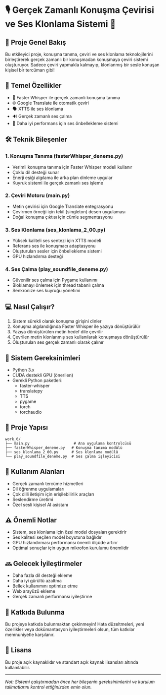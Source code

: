 # 🎙️ Gerçek Zamanlı Konuşma Çevirisi ve Ses Klonlama Sistemi 🤖

## 📝 Proje Genel Bakış
Bu etkileyici proje, konuşma tanıma, çeviri ve ses klonlama teknolojilerini birleştirerek gerçek zamanlı bir konuşmadan konuşmaya çeviri sistemi oluşturuyor. Sadece çeviri yapmakla kalmayıp, klonlanmış bir sesle konuşan kişisel bir tercüman gibi! 

## 🚀 Temel Özellikler
- 🎤 Faster Whisper ile gerçek zamanlı konuşma tanıma
- 🌐 Google Translate ile otomatik çeviri
- 🗣️ XTTS ile ses klonlama
- 🔊 Gerçek zamanlı ses çalma
- 💾 Daha iyi performans için ses önbellekleme sistemi

## 🛠️ Teknik Bileşenler

### 1. Konuşma Tanıma (fasterWhisper_deneme.py)
- Verimli konuşma tanıma için Faster Whisper modeli kullanır
- Çoklu dil desteği sunar
- Enerji eşiği algılama ile arka plan dinleme uygular
- Kuyruk sistemi ile gerçek zamanlı ses işleme

### 2. Çeviri Motoru (main.py)
- Metin çevirisi için Google Translate entegrasyonu
- Çevirmen örneği için tekil (singleton) desen uygulaması
- Doğal konuşma çıktısı için cümle segmentasyonu

### 3. Ses Klonlama (ses_klonlama_2_00.py)
- Yüksek kaliteli ses sentezi için XTTS modeli
- Referans ses ile konuşmacı adaptasyonu
- Oluşturulan sesler için önbellekleme sistemi
- GPU hızlandırma desteği

### 4. Ses Çalma (play_soundfile_deneme.py)
- Güvenilir ses çalma için Pygame kullanımı
- Bloklamayı önlemek için thread tabanlı çalma
- Senkronize ses kuyruğu yönetimi

## 💻 Nasıl Çalışır?
1. Sistem sürekli olarak konuşma girişini dinler
2. Konuşma algılandığında Faster Whisper ile yazıya dönüştürülür
3. Yazıya dönüştürülen metin hedef dile çevrilir
4. Çevrilen metin klonlanmış ses kullanılarak konuşmaya dönüştürülür
5. Oluşturulan ses gerçek zamanlı olarak çalınır

## 🔧 Sistem Gereksinimleri
- Python 3.x
- CUDA destekli GPU (önerilen)
- Gerekli Python paketleri:
  - faster-whisper
  - translatepy
  - TTS
  - pygame
  - torch
  - torchaudio

## 📂 Proje Yapısı
```
work_6/
├── main.py                    # Ana uygulama kontrolcüsü
├── fasterWhisper_deneme.py   # Konuşma tanıma modülü
├── ses_klonlama_2_00.py      # Ses klonlama modülü
└── play_soundfile_deneme.py  # Ses çalma işleyicisi
```

## 🎯 Kullanım Alanları
- Gerçek zamanlı tercüme hizmetleri
- Dil öğrenme uygulamaları
- Çok dilli iletişim için erişilebilirlik araçları
- Seslendirme üretimi
- Özel sesli kişisel AI asistanı

## ⚠️ Önemli Notlar
- Sistem, ses klonlama için özel model dosyaları gerektirir
- Ses kalitesi seçilen model boyutuna bağlıdır
- GPU hızlandırması performansı önemli ölçüde artırır
- Optimal sonuçlar için uygun mikrofon kurulumu önemlidir

## 🔜 Gelecek İyileştirmeler
- Daha fazla dil desteği ekleme
- Daha iyi gürültü azaltma
- Bellek kullanımını optimize etme
- Web arayüzü ekleme
- Gerçek zamanlı performansı iyileştirme

## 🤝 Katkıda Bulunma
Bu projeye katkıda bulunmaktan çekinmeyin! Hata düzeltmeleri, yeni özellikler veya dokümantasyon iyileştirmeleri olsun, tüm katkılar memnuniyetle karşılanır.

## 📜 Lisans
Bu proje açık kaynaklıdır ve standart açık kaynak lisansları altında kullanılabilir.

---
*Not: Sistemi çalıştırmadan önce her bileşenin gereksinimlerini ve kurulum talimatlarını kontrol ettiğinizden emin olun.*
